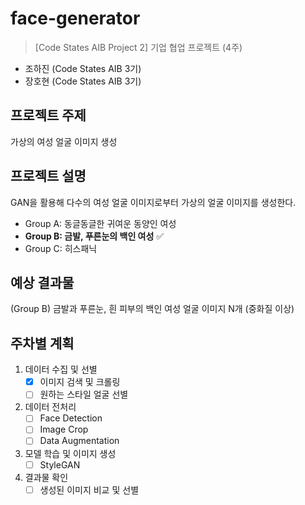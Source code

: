 # face-generator
>[Code States AIB Project 2] 기업 협업 프로젝트 (4주)
- 조하진 (Code States AIB 3기)
- 장호현 (Code States AIB 3기)

## 프로젝트 주제
가상의 여성 얼굴 이미지 생성

## 프로젝트 설명
GAN을 활용해 다수의 여성 얼굴 이미지로부터 가상의 얼굴 이미지를 생성한다.
- Group A: 동글동글한 귀여운 동양인 여성
- **Group B: 금발, 푸른눈의 백인 여성** ✅
- Group C: 히스패닉

## 예상 결과물
(Group B) 금발과 푸른눈, 흰 피부의 백인 여성 얼굴 이미지 N개 (중화질 이상)

## 주차별 계획
1) 데이터 수집 및 선별
    - [X] 이미지 검색 및 크롤링
    - [ ] 원하는 스타일 얼굴 선별<br>
2) 데이터 전처리
    - [ ] Face Detection
    - [ ] Image Crop
    - [ ] Data Augmentation
3) 모델 학습 및 이미지 생성
    - [ ] StyleGAN
4) 결과물 확인
    - [ ] 생성된 이미지 비교 및 선별
